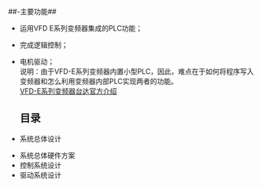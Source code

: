##-主要功能##
* 运用VFD E系列变频器集成的PLC功能；
* 完成逻辑控制；
* 电机驱动；<br>
  说明：由于VFD-E系列变频器内置小型PLC，因此，难点在于如何将程序写入变频器和怎么利用变频器内部PLC实现两者的功能。<br>
[VFD-E系列变频器台达官方介绍](http://www.deltagreentech.com.cn/productlv4-571-164.html/)<br>
    
  ## 目录
- 系统总体设计
* 系统总体硬件方案
* 控制系统设计
* 驱动系统设计
